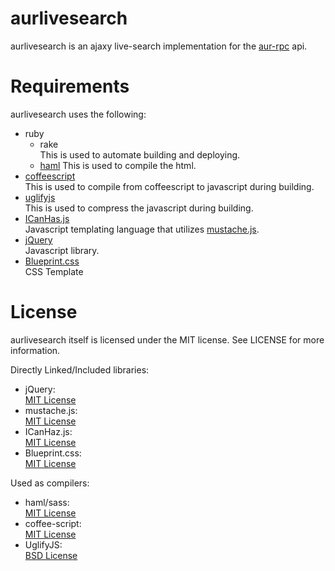 # aurlivesearch

aurlivesearch is an ajaxy live-search implementation for the [aur-rpc][1] api.

# Requirements

aurlivesearch uses the following:

-   ruby
    -   rake  
        This is used to automate building and deploying.
    -   [haml][5]
        This is used to compile the html.
-   [coffeescript][3]  
    This is used to compile from coffeescript to javascript during building.
-   [uglifyjs][4]  
    This is used to compress the javascript during building.
-   [ICanHas.js][6]  
    Javascript templating language that utilizes [mustache.js][7].
-   [jQuery][8]  
    Javascript library.
-   [Blueprint.css][17]  
    CSS Template

# License

aurlivesearch itself is licensed under the MIT license. See LICENSE for more
information.

Directly Linked/Included libraries:

-   jQuery:  
    [MIT License][10]
-   mustache.js:  
    [MIT License][11]
-   ICanHaz.js:  
    [MIT License][15]
-   Blueprint.css:  
    [MIT License][16]

Used as compilers:

-   haml/sass:  
    [MIT License][12]
-   coffee-script:  
    [MIT License][13]
-   UglifyJS:  
    [BSD License][14]


[1]: http://aur.archlinux.org/rpc.php
[3]: http://jashkenas.github.com/coffee-script/
[4]: https://github.com/mishoo/UglifyJS
[5]: http://haml-lang.com/
[6]: http://icanhazjs.com/
[7]: https://github.com/janl/mustache.js
[8]: http://jquery.com/
[9]: https://github.com/cloudhead/less.js/blob/master/LICENSE
[10]: http://jquery.org/license
[11]: https://github.com/janl/mustache.js/blob/master/LICENSE
[12]: http://haml-lang.com/docs/yardoc/file.MIT-LICENSE.html
[13]: https://github.com/jashkenas/coffee-script/blob/master/LICENSE
[14]: https://github.com/mishoo/UglifyJS
[15]: https://github.com/andyet/ICanHaz.js/blob/master/LICENSE
[16]: https://github.com/joshuaclayton/blueprint-css/blob/master/LICENSE
[17]: http://www.blueprintcss.org/
